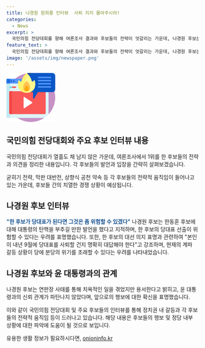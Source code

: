 ```yaml
---
title: 나경원 원희룡 인터뷰  사퇴 지지 몰아주시라!
categories:
  - News
excerpt: >
  국민의힘 전당대회를 향해 여론조사 결과와 후보들의 전략이 엇갈리는 가운데, 나경원 후보는 한동훈 후보의 당대표 지망에 대해 위험성을 우려하며, 원희룡 후보는 상향식 공천을 약속하고 나경원 후보를 향해 지지를 몰아주고 사퇴하시라고 말했다. 나 후보는 계파 갈등을 우려하며 연판장 사태를 치욕적이라 하지만, 이를 용서했고 대통령과의 신뢰 관계에 대해 확신을 내비친다.
feature_text: >
  국민의힘 전당대회를 향해 여론조사 결과와 후보들의 전략이 엇갈리는 가운데, 나경원 후보는 한동훈 후보의 당대표 지망에 대해 위험성을 우려하며, 원희룡 후보는 상향식 공천을 약속하고 나경원 후보를 향해 지지를 몰아주고 사퇴하시라고 말했다. 나 후보는 계파 갈등을 우려하며 연판장 사태를 치욕적이라 하지만, 이를 용서했고 대통령과의 신뢰 관계에 대해 확신을 내비친다.
image: '/assets/img/newspaper.png'
---
```


<p><img src="/assets/img/news.png" alt="rentncar 속보" /></p>

<h2 data-ke-size="size26">국민의힘 전당대회와 주요 후보 인터뷰 내용</h2>

<p>국민의힘 전당대회가 열흘도 채 남지 않은 가운데, 여론조사에서 1위를 한 후보들의 전략과 의견을 정리한 내용입니다. 각 후보들의 발언과 입장을 간략히 살펴보겠습니다.</p>

<p data-ke-size="size16">굳히기 전략, 막판 대반전, 상향식 공천 약속 등 각 후보들의 전략적 움직임이 들어나고 있는 가운데, 후보들 간의 치열한 경쟁 상황이 예상됩니다.</p>

<h2 data-ke-size="size26">나경원 후보 인터뷰</h2>

<p><b><span style="color: #1a5490;">"한 후보가 당대표가 된다면 그것은 좀 위험할 수 있겠다"</span></b>
나경원 후보는 한동훈 후보에 대해 대통령의 탄핵을 부추길 만한 발언을 했다고 지적하며, 한 후보의 당대표 선출이 위험할 수 있다는 우려를 표명했습니다. 또한, 한 후보의 대선 의지 표명과 관련하여 "본인이 내년 9월에 당대표를 사퇴할 건지 명확히 대답해야 한다"고 강조하며, 현재의 계파 갈등 상황이 당에 분당의 위기를 초래할 수 있다는 우려를 나타내었습니다.</p>

<h2 data-ke-size="size26">나경원 후보와 윤 대통령과의 관계</h2>

<p>나경원 후보는 연판장 사태를 통해 치욕적인 일을 겪었지만 용서한다고 밝히고, 윤 대통령과의 신뢰 관계가 파탄나지 않았다며, 앞으로의 행보에 대한 확신을 표명했습니다.</p>

<p>이와 같이 국민의힘 전당대회 및 주요 후보들의 인터뷰를 통해 정치권 내 갈등과 각 후보들의 전략적 움직임 등이 드러나고 있습니다. 해당 내용은 후보들의 행보 및 정당 내부 상황에 대한 파악에 도움이 될 것으로 보입니다.</p>
유용한 생활 정보가 필요하시다면, <a href="https://onioninfo.kr" rel="dofollow">onioninfo.kr</a>



